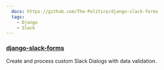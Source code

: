 ```yaml
---
  docs: https://github.com/The-Politico/django-slack-forms
  tags:
    - Django
    - Slack
---
```


### [django-slack-forms](https://github.com/The-Politico/django-slack-forms)

Create and process custom Slack Dialogs with data validation.
